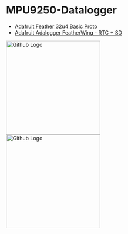 # MPU9250-Datalogger
- [Adafruit Feather 32u4 Basic Proto](https://www.adafruit.com/product/2771)
- [Adafruit Adalogger FeatherWing - RTC + SD](https://www.adafruit.com/product/2922)



<img src="https://github.com/wdpckr92/MPU9250-Datalogger/blob/master/IMG_20200327_175819.jpg" width="256" height="256" title="Github Logo">
<img src="https://github.com/wdpckr92/MPU9250-Datalogger/blob/master/IMG_20200327_175925.jpg" width="256" height="256" title="Github Logo">


